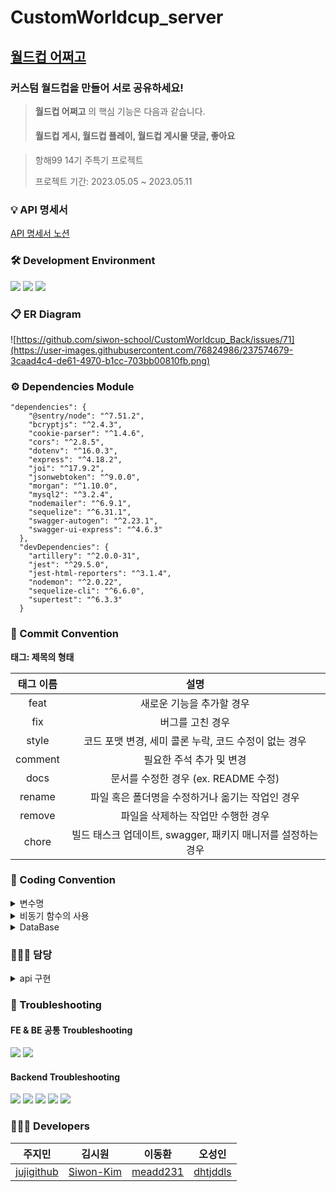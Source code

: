 # CustomWorldcup_server
## [월드컵 어쩌고](http://13.56.13.181:3001/)
### 커스텀 월드컵을 만들어 서로 공유하세요! 
</div> 

> **월드컵 어쩌고** 의 핵심 기능은 다음과 같습니다.   
> #### 월드컵 게시, 월드컵 플레이, 월드컵 게시물 댓글, 좋아요
> 

> 항해99 14기 주특기 프로젝트 </b>
>
> 프로젝트 기간: 2023.05.05 ~ 2023.05.11


### 💡 API 명세서
[API 명세서 노션]([https://siwonmadang.notion.site/S-A-8270cdaad4ce42289642bbe0a39824c7](https://www.notion.so/siwonmadang/c822738780334e93a81b95518c98f69d?v=bcc44cebf6da4eca87e16f97b1e70ba7&pvs=4))

### 🛠 Development Environment
<img src="https://img.shields.io/badge/Node.js-v16-green"/> <img src="https://img.shields.io/badge/Sequelize-v6.31.1-blue"/> <img src="https://img.shields.io/badge/Express-v4.17.1-green"/> 

### 📋 ER Diagram
![https://github.com/siwon-school/CustomWorldcup_Back/issues/71](https://user-images.githubusercontent.com/76824986/237574679-3caad4c4-de61-4970-b1cc-703bb00810fb.png)


### ⚙️ Dependencies Module
```
"dependencies": {
    "@sentry/node": "^7.51.2",
    "bcryptjs": "^2.4.3",
    "cookie-parser": "^1.4.6",
    "cors": "^2.8.5",
    "dotenv": "^16.0.3",
    "express": "^4.18.2",
    "joi": "^17.9.2",
    "jsonwebtoken": "^9.0.0",
    "morgan": "^1.10.0",
    "mysql2": "^3.2.4",
    "nodemailer": "^6.9.1",
    "sequelize": "^6.31.1",
    "swagger-autogen": "^2.23.1",
    "swagger-ui-express": "^4.6.3"
  },
  "devDependencies": {
    "artillery": "^2.0.0-31",
    "jest": "^29.5.0",
    "jest-html-reporters": "^3.1.4",
    "nodemon": "^2.0.22",
    "sequelize-cli": "^6.6.0",
    "supertest": "^6.3.3"
  }
  ```
### 📌 Commit Convention

**태그: 제목의 형태**

| 태그 이름| 설명 |
| :--: | :-----: |
| feat | 새로운 기능을 추가할 경우 |
| fix | 버그를 고친 경우 |
| style | 코드 포맷 변경, 세미 콜론 누락, 코드 수정이 없는 경우 |
| comment | 필요한 주석 추가 및 변경 |
| docs | 문서를 수정한 경우 (ex. README 수정) |
| rename | 파일 혹은 폴더명을 수정하거나 옮기는 작업인 경우 |
| remove | 파일을 삭제하는 작업만 수행한 경우 |
| chore | 빌드 태스크 업데이트, swagger, 패키지 매니저를 설정하는 경우 |

### 📌 Coding Convention
<details>
<summary>변수명</summary>   
<div markdown="1">       
      
 
 1. Camel Case 사용 
   - lower Camel Case
 2. 함수의 경우 동사+명사 사용 
   - ex) getInformation()
 
</div>
</details>

<details>
<summary>비동기 함수의 사용</summary>
<div markdown="1">       

 1. async, await 함수 사용을 지향한다.
 2. Promise 사용은 지양한다.
 
</div>
</details>

<details>
<summary>DataBase</summary>
<div markdown="1">       

 1. Model 파일명은 대문자
 2. 필드명은 CamelCase 사용
 
</div>
</details>

### 🙋🏻‍♀️ 담당
<details>
<summary>api 구현</summary>
<div markdown="1">  

| 기능명 | 담당자 | 완료 여부 |
| :-----: | :---: | :---: |
| 로그인 | `주지민` | 완료 |
| 회원가입 | `주지민` | 완료 |
| 로그아웃 | `주지민` | 완료 |
| 이메일 인증 | `주지민` | 미완료 |
| 월드컵 생성 | `김시원` | 완료 |
| 월드컵 게시물 전체 조회 | `김시원` | 완료 |
| 월드컵 게시물 상세 조회 | `김시원` | 완료 |
| 월드컵 게시물 수정 | `김시원` | 완료 |
| 월드컵 게시물 삭제 | `김시원` | 완료 |
| 월드컵 플레이 결과 조회 | `김시원` | 완료 |
| 월드컵 플레이 결과 저장 | `이동환` | 완료 |
| 내가 만든 월드컵 조회 | `이동환` | 완료 |
| 내가 한 월드컵 결과 조회 | `이동환` | 완료 |
| 월드컵 게시물 댓글 생성 | `오성인` | 완료 |
| 월드컵 게시물 댓글 조회 | `오성인` | 완료 |
| 월드컵 게시물 댓글 수정 | `오성인` | 완료 |
| 월드컵 게시물 댓글 삭제 | `오성인` | 완료 |
| 월드컵 게시물 좋아요 | `오성인` | 완료 |
| ec2 배포, pm2 관리 | `오성인` | 완료 |

</div>
</details>

### 📌 Troubleshooting
#### FE & BE 공통 Troubleshooting 
![](https://user-images.githubusercontent.com/76824986/237596493-1a4c4f2a-59ef-4a76-8e60-62248bfd4be2.png)
![](https://user-images.githubusercontent.com/76824986/237597694-be840c04-2dac-4ae0-a0aa-02e7a1c7d745.png)

#### Backend Troubleshooting 
![](https://user-images.githubusercontent.com/76824986/237594328-4447dfd3-45c0-489b-8db7-b3a82900197f.png)
![](https://user-images.githubusercontent.com/76824986/237594446-83224975-02e3-4a3f-a41b-679f58ef89f7.png)
![](https://user-images.githubusercontent.com/76824986/237593919-87b878d1-45e4-47fd-9e77-a7526ffd137c.png)
![](https://user-images.githubusercontent.com/76824986/237594025-693e653e-8fef-40b3-b3c4-60342ff277a4.png)
![](https://user-images.githubusercontent.com/76824986/237594182-54b92bb9-c1e4-4f5d-b34d-dec9c8339b12.png)

### 👩🏻‍💻 Developers   
| 주지민 | 김시원 | 이동환 | 오성인 |
| :---: | :---: | :---: | :---: |
|[jujigithub](https://github.com/jujigithub)|[Siwon-Kim](https://github.com/Siwon-Kim)|[meadd231](https://github.com/meadd231)|[dhtjddls](https://github.com/dhtjddls)| 

